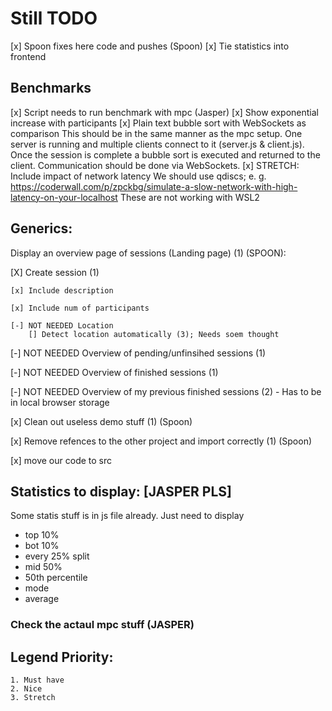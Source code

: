 # Still TODO

[x] Spoon fixes here code and pushes (Spoon)
[x] Tie statistics into frontend
## Benchmarks
[x] Script needs to run benchmark with mpc (Jasper)
[x] Show exponential increase with participants
[x] Plain text bubble sort with WebSockets as comparison
    This should be in the same manner as the mpc setup. One server is running and multiple clients connect to it (server.js & client.js). Once the session is complete a bubble sort is executed and returned to the client. Communication should be done via WebSockets.
[x] STRETCH: Include impact of network latency
    We should use qdiscs; e. g. https://coderwall.com/p/zpckbg/simulate-a-slow-network-with-high-latency-on-your-localhost
    These are not working with WSL2

## Generics:
Display an overview page of sessions (Landing page) (1) (SPOON):

[X] Create session (1)

    [x] Include description

    [x] Include num of participants

    [-] NOT NEEDED Location
        [] Detect location automatically (3); Needs soem thought

[-] NOT NEEDED Overview of pending/unfinsihed sessions (1)

[-] NOT NEEDED Overview of finished sessions (1)

[-] NOT NEEDED Overview of my previous finished sessions (2)
    - Has to be in local browser storage


[x] Clean out useless demo stuff (1) (Spoon)

[x] Remove refences to the other project and import correctly (1) (Spoon)

[x] move our code to src

## Statistics to display: [JASPER PLS]
Some statis stuff is in js file already. Just need to display
- top 10%
- bot 10%
- every 25% split
- mid 50%
- 50th percentile
- mode
- average

### Check the actaul mpc stuff (JASPER)



## Legend Priority:
    1. Must have
    2. Nice
    3. Stretch
